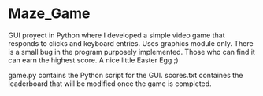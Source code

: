 # Maze_Game
GUI proyect in Python where I developed a simple video game that responds to clicks and keyboard entries.
Uses graphics module only.
There is a small bug in the program purposely implemented. Those who can find it can earn the highest score.
A nice little Easter Egg ;)

game.py contains the Python script for the GUI.
scores.txt containes the leaderboard that will be modified once the game is completed.
